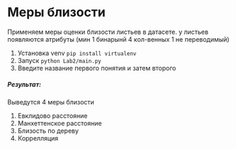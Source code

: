 # Меры близости 

Применяем меры оценки близости листьев в датасете.
у листьев появляются атрибуты (мин 1 бинарынй  4 кол-венных 1 не переводимый)

1) Установка venv ```pip install virtualenv```
2) Запуск ```python Lab2/main.py```
3) Введите название первого понятия и затем второго

##### Результат: 
Выведутся 4 меры близости
1) Евклидово расстояние
2) Манхеттенское расстояние
3) Близость по дереву
4) Коррелляция

